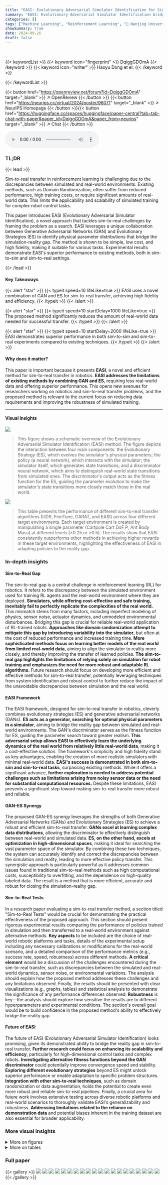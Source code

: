 ```yaml
---
title: "EASI: Evolutionary Adversarial Simulator Identification for Sim-to-Real Transfer"
summary: "EASI: Evolutionary Adversarial Simulator Identification bridges the reality gap in robotics by using GAN and ES to find optimal simulator parameters, enabling seamless sim-to-real transfer with minima..."
categories: []
tags: ["Machine Learning", "Reinforcement Learning", "🏢 Nanjing University",]
showSummary: true
date: 2024-09-26
draft: false
---
```


<br>

{{< keywordList >}}
{{< keyword icon="fingerprint" >}} DqiggGDOmA {{< /keyword >}}
{{< keyword icon="writer" >}} Haoyu Dong et el. {{< /keyword >}}
 
{{< /keywordList >}}

{{< button href="https://openreview.net/forum?id=DqiggGDOmA" target="_blank" >}}
↗ OpenReview
{{< /button >}}
{{< button href="https://neurips.cc/virtual/2024/poster/96071" target="_blank" >}}
↗ NeurIPS Homepage
{{< /button >}}{{< button href="https://huggingface.co/spaces/huggingface/paper-central?tab=tab-chat-with-paper&paper_id=DqiggGDOmA&paper_from=neurips" target="_blank" >}}
↗ Chat
{{< /button >}}



<audio controls>
    <source src="https://ai-paper-reviewer.com/DqiggGDOmA/podcast.wav" type="audio/wav">
    Your browser does not support the audio element.
</audio>


### TL;DR


{{< lead >}}

Sim-to-real transfer in reinforcement learning is challenging due to the discrepancies between simulated and real-world environments. Existing methods, such as Domain Randomization, often suffer from reduced performance, high training costs, or require significant amounts of real-world data. This limits the applicability and scalability of simulated training for complex robot control tasks.

This paper introduces EASI (Evolutionary Adversarial Simulator Identification), a novel approach that tackles sim-to-real challenges by framing the problem as a search. EASI leverages a unique collaboration between Generative Adversarial Networks (GAN) and Evolutionary Strategies (ES) to identify physical parameter distributions that bridge the simulation-reality gap. The method is shown to be simple, low cost, and high fidelity, making it suitable for various tasks.  Experimental results demonstrate EASI's superior performance to existing methods, both in sim-to-sim and sim-to-real settings. 

{{< /lead >}}


#### Key Takeaways

{{< alert "star" >}}
{{< typeit speed=10 lifeLike=true >}} EASI uses a novel combination of GAN and ES for sim-to-real transfer, achieving high fidelity and efficiency. {{< /typeit >}}
{{< /alert >}}

{{< alert "star" >}}
{{< typeit speed=10 startDelay=1000 lifeLike=true >}} The proposed method significantly reduces the amount of real-world data needed for successful transfer. {{< /typeit >}}
{{< /alert >}}

{{< alert "star" >}}
{{< typeit speed=10 startDelay=2000 lifeLike=true >}} EASI demonstrates superior performance in both sim-to-sim and sim-to-real experiments compared to existing techniques. {{< /typeit >}}
{{< /alert >}}

#### Why does it matter?
This paper is important because it presents **EASI**, a novel and efficient method for sim-to-real transfer in robotics.  **EASI addresses the limitations of existing methods by combining GAN and ES**, requiring less real-world data and offering superior performance. This opens new avenues for researchers working on robotics and sim-to-real transfer problems, and the proposed method is relevant to the current focus on reducing data requirements and improving the robustness of simulated training.

------
#### Visual Insights



![](https://ai-paper-reviewer.com/DqiggGDOmA/figures_3_1.jpg)

> This figure shows a schematic overview of the Evolutionary Adversarial Simulator Identification (EASI) method.  The figure depicts the interaction between four main components: the Evolutionary Strategy (ES), which evolves the simulator's physical parameters; the policy (a neural network), which interacts with the simulator; the simulator itself, which generates state transitions; and a discriminator neural network, which aims to distinguish real-world state transitions from simulated ones. The discriminator's output acts as the fitness function for the ES, guiding the parameter evolution to make the simulator's state transitions more closely match those in the real world.





![](https://ai-paper-reviewer.com/DqiggGDOmA/tables_7_1.jpg)

> This table presents the performance of different sim-to-real transfer algorithms (UDR, FineTune, GARAT, and EASI) across four different target environments. Each target environment is created by manipulating a single parameter (Cartpole Cart DoF P, Ant Body Mass) at different levels (×0.25 or ×0.5). The results show that EASI consistently outperforms other methods in achieving higher rewards in these target environments, highlighting the effectiveness of EASI in adapting policies to the reality gap.





### In-depth insights


#### Sim-to-Real Gap
The sim-to-real gap is a central challenge in reinforcement learning (RL) for robotics.  It refers to the discrepancy between the simulated environment used for training RL agents and the real-world environment where they are deployed. **Simulators, while offering cost-effective and safe training, inevitably fail to perfectly replicate the complexities of the real world.**  This mismatch stems from many factors, including imperfect modeling of physics, sensor noise, actuator dynamics, and unmodeled environmental disturbances.  Bridging this gap is crucial for reliable real-world application of RL-trained robots.  **Approaches like domain randomization attempt to mitigate this gap by introducing variability into the simulator**, but often at the cost of reduced performance and increased training time.  **More sophisticated methods focus on learning better models of the real world from limited real-world data**, aiming to align the simulator to reality more closely, and thereby improving the transfer of learned policies.  **The sim-to-real gap highlights the limitations of relying solely on simulation for robot training and emphasizes the need for more robust and adaptable RL algorithms.** Future research should focus on developing more efficient and effective methods for sim-to-real transfer, potentially leveraging techniques from system identification and robust control to further reduce the impact of the unavoidable discrepancies between simulation and the real world.

#### EASI Framework
The EASI framework, designed for sim-to-real transfer in robotics, cleverly combines evolutionary strategies (ES) and generative adversarial networks (GANs).  **ES acts as a generator, searching for optimal physical parameters in a simulator**, aiming to bridge the reality gap between simulated and real-world environments.  The GAN's discriminator serves as the fitness function for ES, guiding the parameter search toward greater realism.  **This adversarial setup allows EASI to effectively learn the underlying dynamics of the real world from relatively little real-world data**, making it a cost-effective solution. The framework's simplicity and high fidelity stand as key advantages, enabling the creation of more realistic simulators with minimal real-world data.  **EASI's success is demonstrated in both sim-to-sim and sim-to-real tasks**, surpassing existing methods. While it offers a significant advance, **further exploration is needed to address potential challenges such as limitations arising from noisy sensor data or the need for substantial computational resources.** Despite these limitations, EASI presents a significant step toward making sim-to-real transfer more robust and reliable.

#### GAN-ES Synergy
The proposed GAN-ES synergy leverages the strengths of both Generative Adversarial Networks (GANs) and Evolutionary Strategies (ES) to achieve a robust and efficient sim-to-real transfer.  **GANs excel at learning complex data distributions**, allowing the discriminator to effectively distinguish between real-world and simulated data. **ES, on the other hand, excels at optimization in high-dimensional spaces**, making it ideal for searching the vast parameter space of the simulator. By combining these two techniques, the system can accurately identify and correct the discrepancies between the simulation and reality, leading to more effective policy transfer. This synergistic approach is particularly powerful as it addresses common issues found in traditional sim-to-real methods such as high computational costs, susceptibility to overfitting, and the dependence on high-quality labeled data. The result is a method that is more efficient, accurate and robust for closing the simulation-reality gap.

#### Sim-to-Real Tests
In a research paper evaluating a sim-to-real transfer method, a section titled "Sim-to-Real Tests" would be crucial for demonstrating the practical effectiveness of the proposed approach.  This section should present rigorous experimental results comparing the performance of policies trained in simulation and then transferred to a real-world environment against alternative methods. **Key aspects** to be included are the choice of real-world robotic platforms and tasks, details of the experimental setup including any necessary calibrations or modifications for the real-world scenario, and a detailed comparison of the performance metrics (e.g., success rate, speed, robustness) across different methods.  **A critical element** would be a discussion of the challenges encountered during the sim-to-real transfer, such as discrepancies between the simulated and real-world dynamics, sensor noise, or environmental variations.  The analysis should explain how the proposed method addresses these challenges and any limitations observed.  Finally, the results should be presented with clear visualizations (e.g., graphs, tables) and statistical analysis to demonstrate the significance of any performance differences observed.  **Robustness** is key—the analysis should explore how sensitive the results are to different hyperparameters and experimental conditions. The section's overall goal would be to build confidence in the proposed method's ability to effectively bridge the reality gap.

#### Future of EASI
The future of EASI (Evolutionary Adversarial Simulator Identification) looks promising, given its demonstrated ability to bridge the reality gap in sim-to-real transfer.  **Further research could focus on enhancing its scalability and efficiency**, particularly for high-dimensional control tasks and complex robots.  **Investigating alternative fitness functions beyond the GAN discriminator** could potentially improve convergence speed and stability.  **Exploring different evolutionary strategies** beyond ES might unlock superior performance or enable adaptation to specific problem structures.  **Integration with other sim-to-real techniques**, such as domain randomization or data augmentation, holds the potential to create even more robust and reliable sim-to-real pipelines.  Finally, a crucial area for future work involves extensive testing across diverse robotic platforms and real-world scenarios to thoroughly validate EASI's generalizability and robustness.  **Addressing limitations related to the reliance on demonstration data** and potential biases inherent in the training dataset are also essential for broader applicability.


### More visual insights

<details>
<summary>More on figures
</summary>


![](https://ai-paper-reviewer.com/DqiggGDOmA/figures_4_1.jpg)

> This figure provides a schematic overview of the Evolutionary Adversarial Simulator Identification (EASI) method.  It shows the main components of the system: an Evolutionary Strategy (ES) which acts as a generator of simulator parameters, a simulator, a discriminator neural network that distinguishes between real and simulated state transitions, and a feedback loop guided by the discriminator's output. The ES evolves the simulator's parameters based on the discriminator's assessment of how well the simulated state transitions match the real-world transitions. The discriminator's output acts as a fitness function, guiding the evolutionary process. The ultimate goal is to find a set of simulator parameters that produce state transitions highly similar to those observed in the real world.


![](https://ai-paper-reviewer.com/DqiggGDOmA/figures_5_1.jpg)

> This figure shows four different simulated robotic control tasks used in the paper's experiments.  From left to right, these are: a simple inverted pendulum on a cart (Cartpole), a quadrupedal robot (Go2), a simplified ant-like robot (Ant), and a ball balancing task on a three-legged platform (Ballbalance). These tasks represent different complexities and degrees of freedom, allowing for a thorough evaluation of the proposed sim-to-real transfer method.


![](https://ai-paper-reviewer.com/DqiggGDOmA/figures_5_2.jpg)

> This figure shows two real-world robotic tasks used to evaluate the EASI algorithm's sim-to-real transfer capabilities. The left panel displays the Cartpole task, where the goal is to balance a pendulum on a cart by applying appropriate control actions. The right panel shows the Go2 task, which involves controlling a quadrupedal robot to maintain forward locomotion while adhering to a specified speed.


![](https://ai-paper-reviewer.com/DqiggGDOmA/figures_6_1.jpg)

> This figure shows the parameter convergence process of EASI for the Go2 robot in a sim-to-sim setting. It displays the evolution of ten parameters over 40 generations, comparing two scenarios: WD (target parameters within the initial distribution) and OOD (target parameters outside the initial distribution). The plots illustrate how EASI efficiently adjusts parameter distributions to align the simulator with a target environment, regardless of whether the initial parameters are within or outside the target range. The dashed red line indicates the true value of the target parameter.


![](https://ai-paper-reviewer.com/DqiggGDOmA/figures_7_1.jpg)

> This figure visualizes the performance of policies trained using EASI, UDR (Uniform Domain Randomization), and an Oracle (ideal performance) in a pseudo-real environment. The x-axis represents the number of policy training steps, and the y-axis represents the return (cumulative reward) in the pseudo-real environment.  The shaded area around each line represents the standard deviation across multiple runs. The figure demonstrates that EASI achieves performance comparable to the Oracle, significantly outperforming UDR in all four tested environments (Cartpole, Go2, Ant, and Ballbalance).


![](https://ai-paper-reviewer.com/DqiggGDOmA/figures_7_2.jpg)

> This figure visualizes the performance of policies trained using EASI and UDR in various target environments.  Each bar represents the average return achieved by the policy in a specific target environment, with error bars indicating variability. The x-axis shows the scaling factor applied to specific parameters (Cart DoF P, Thigh DoF P, Body Mass, Ball Mass). The y-axis shows the average return (cumulative reward). The figure demonstrates that EASI-trained policies generally outperform UDR policies across all target environments and parameters, highlighting EASI's ability to improve sim-to-real transfer by optimizing the simulator parameters.


![](https://ai-paper-reviewer.com/DqiggGDOmA/figures_8_1.jpg)

> This figure compares the frequency spectrum of the Go2 robot's joint movements and its speed tracking performance in simulation and reality.  The left subplot (a) shows that before using EASI, there is a significant difference between the simulation and reality due to the reality gap. After applying EASI, the simulation's frequency spectrum is much closer to the real-world data, indicating that EASI successfully reduces the reality gap. The right subplot (b) shows the speed tracking performance in the real world, demonstrating that the policy trained with EASI parameters outperforms the one trained with UDR parameters, achieving more accurate and stable control.


![](https://ai-paper-reviewer.com/DqiggGDOmA/figures_8_2.jpg)

> This figure compares the performance of policies trained using EASI and UDR in a real-world scenario.  Subfigure (a) shows the frequency spectrums of joint movements in simulation (with EASI and UDR) and reality, demonstrating how EASI significantly reduces the difference between simulation and reality. Subfigure (b) shows the velocity tracking performance of both methods, indicating that EASI achieves better performance.


![](https://ai-paper-reviewer.com/DqiggGDOmA/figures_13_1.jpg)

> This figure visualizes the parameter search process of EASI in the Go2 environment. It presents ten out of 25 parameters being optimized, showing the convergence of parameters towards their target values.  Two scenarios are compared: 'WD' (target parameter within the initial parameter distribution) and 'OOD' (target parameter outside the initial distribution). The plots illustrate how EASI adjusts parameter distributions across generations (x-axis), regardless of the initial distribution.


</details>




<details>
<summary>More on tables
</summary>


![](https://ai-paper-reviewer.com/DqiggGDOmA/tables_8_1.jpg)
> This table presents the performance comparison of two algorithms, UDR and EASI, in terms of their ability to control a real-world Cartpole. The performance is measured by two metrics: angle error of the pole and velocity of the cart. Lower values indicate better performance. EASI demonstrates superior performance over UDR in both metrics, achieving significantly lower angle error and cart velocity.

![](https://ai-paper-reviewer.com/DqiggGDOmA/tables_9_1.jpg)
> This table presents the performance of the EASI algorithm in four different sim-to-sim tasks (Cartpole, Ant, Ballbalance, and Go2) with varying amounts of real-world data used for training.  The results demonstrate EASI's ability to effectively transfer policies from simulation to reality with a limited number of real-world data samples.

![](https://ai-paper-reviewer.com/DqiggGDOmA/tables_13_1.jpg)
> This table presents the results of a hyperparameter sensitivity analysis performed on the EASI algorithm.  The analysis focuses on the ratio of μ (number of elite individuals selected) to λ (number of individuals in each generation) within the evolutionary strategy used in EASI. The table shows the impact of different μ/λ values on the parameter search error, a measure of how well EASI is able to find the desired simulator parameters. Lower parameter search error indicates better performance.

![](https://ai-paper-reviewer.com/DqiggGDOmA/tables_13_2.jpg)
> This table presents the performance of different sim-to-real transfer algorithms (UDR, Fine Tune, GARAT, and EASI) on four simulated robotic tasks (Cartpole, Go2, Ant, and Ballbalance) with modified physical parameters.  Each row represents a task and a parameter variation (e.g., Cartpole Cart DoF P × 0.25 indicates the Cartpole task with the proportional parameter of the PD controller for the Cart DoF set to 0.25 times its original value). The numbers show the average return of the trained policy in each setting, demonstrating EASI's robustness to parameter variations compared to other algorithms.

</details>




### Full paper

{{< gallery >}}
<img src="https://ai-paper-reviewer.com/DqiggGDOmA/1.png" class="grid-w50 md:grid-w33 xl:grid-w25" />
<img src="https://ai-paper-reviewer.com/DqiggGDOmA/2.png" class="grid-w50 md:grid-w33 xl:grid-w25" />
<img src="https://ai-paper-reviewer.com/DqiggGDOmA/3.png" class="grid-w50 md:grid-w33 xl:grid-w25" />
<img src="https://ai-paper-reviewer.com/DqiggGDOmA/4.png" class="grid-w50 md:grid-w33 xl:grid-w25" />
<img src="https://ai-paper-reviewer.com/DqiggGDOmA/5.png" class="grid-w50 md:grid-w33 xl:grid-w25" />
<img src="https://ai-paper-reviewer.com/DqiggGDOmA/6.png" class="grid-w50 md:grid-w33 xl:grid-w25" />
<img src="https://ai-paper-reviewer.com/DqiggGDOmA/7.png" class="grid-w50 md:grid-w33 xl:grid-w25" />
<img src="https://ai-paper-reviewer.com/DqiggGDOmA/8.png" class="grid-w50 md:grid-w33 xl:grid-w25" />
<img src="https://ai-paper-reviewer.com/DqiggGDOmA/9.png" class="grid-w50 md:grid-w33 xl:grid-w25" />
<img src="https://ai-paper-reviewer.com/DqiggGDOmA/10.png" class="grid-w50 md:grid-w33 xl:grid-w25" />
<img src="https://ai-paper-reviewer.com/DqiggGDOmA/11.png" class="grid-w50 md:grid-w33 xl:grid-w25" />
<img src="https://ai-paper-reviewer.com/DqiggGDOmA/12.png" class="grid-w50 md:grid-w33 xl:grid-w25" />
<img src="https://ai-paper-reviewer.com/DqiggGDOmA/13.png" class="grid-w50 md:grid-w33 xl:grid-w25" />
<img src="https://ai-paper-reviewer.com/DqiggGDOmA/14.png" class="grid-w50 md:grid-w33 xl:grid-w25" />
<img src="https://ai-paper-reviewer.com/DqiggGDOmA/15.png" class="grid-w50 md:grid-w33 xl:grid-w25" />
<img src="https://ai-paper-reviewer.com/DqiggGDOmA/16.png" class="grid-w50 md:grid-w33 xl:grid-w25" />
<img src="https://ai-paper-reviewer.com/DqiggGDOmA/17.png" class="grid-w50 md:grid-w33 xl:grid-w25" />
<img src="https://ai-paper-reviewer.com/DqiggGDOmA/18.png" class="grid-w50 md:grid-w33 xl:grid-w25" />
<img src="https://ai-paper-reviewer.com/DqiggGDOmA/19.png" class="grid-w50 md:grid-w33 xl:grid-w25" />
<img src="https://ai-paper-reviewer.com/DqiggGDOmA/20.png" class="grid-w50 md:grid-w33 xl:grid-w25" />
{{< /gallery >}}